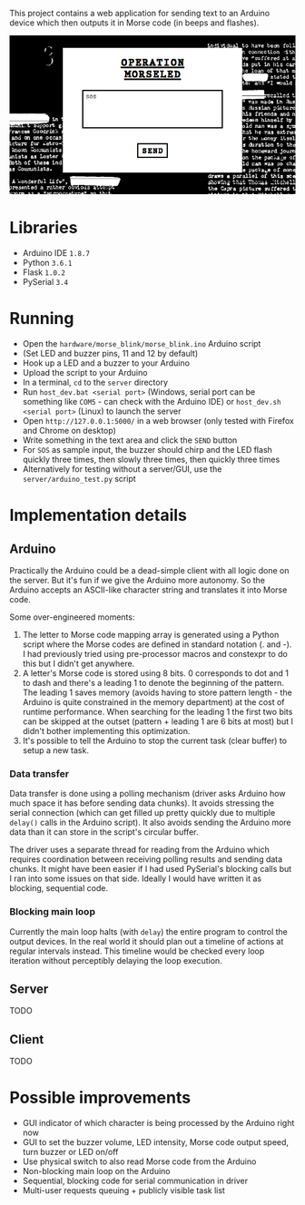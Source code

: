 This project contains a web application for sending text to an Arduino device which then outputs it in Morse code (in beeps and flashes).

![](screenshot.png)

# Libraries
* Arduino IDE `1.8.7`
* Python `3.6.1`
* Flask `1.0.2`
* PySerial `3.4`

# Running
* Open the `hardware/morse_blink/morse_blink.ino` Arduino script
* (Set LED and buzzer pins, 11 and 12 by default)
* Hook up a LED and a buzzer to your Arduino
* Upload the script to your Arduino
* In a terminal, `cd` to the `server` directory
* Run `host_dev.bat <serial port>` (Windows, serial port can be something like `COM5` - can check with the Arduino IDE) or `host_dev.sh <serial port>` (Linux) to launch the server
* Open `http://127.0.0.1:5000/` in a web browser (only tested with Firefox and Chrome on desktop)
* Write something in the text area and click the `SEND` button
* For `SOS` as sample input, the buzzer should chirp and the LED flash quickly three times, then slowly three times, then quickly three times
* Alternatively for testing without a server/GUI, use the `server/arduino_test.py` script

# Implementation details
## Arduino
Practically the Arduino could be a dead-simple client with all logic done on the server. But it's fun if we give the Arduino more autonomy. So the Arduino accepts an ASCII-like character string and translates it into Morse code.

Some over-engineered moments:
1. The letter to Morse code mapping array is generated using a Python script where the Morse codes are defined in standard notation (. and -). I had previously tried using pre-processor macros and constexpr to do this but I didn't get anywhere.
2. A letter's Morse code is stored using 8 bits. 0 corresponds to dot and 1 to dash and there's a leading 1 to denote the beginning of the pattern. The leading 1 saves memory (avoids having to store pattern length - the Arduino is quite constrained in the memory department) at the cost of runtime performance. When searching for the leading 1 the first two bits can be skipped at the outset (pattern + leading 1 are 6 bits at most) but I didn't bother implementing this optimization.
3. It's possible to tell the Arduino to stop the current task (clear buffer) to setup a new task.

### Data transfer
Data transfer is done using a polling mechanism (driver asks Arduino how much space it has before sending data chunks). It avoids stressing the serial connection (which can get filled up pretty quickly due to multiple `delay()` calls in the Arduino script). It also avoids sending the Arduino more data than it can store in the script's circular buffer.

The driver uses a separate thread for reading from the Arduino which requires coordination between receiving polling results and sending data chunks. It might have been easier if I had used PySerial's blocking calls but I ran into some issues on that side. Ideally I would have written it as blocking, sequential code.

### Blocking main loop
Currently the main loop halts (with `delay`) the entire program to control the output devices. In the real world it should plan out a timeline of actions at regular intervals instead. This timeline would be checked every loop iteration without perceptibly delaying the loop execution.

## Server
TODO

## Client
TODO

# Possible improvements
* GUI indicator of which character is being processed by the Arduino right now
* GUI to set the buzzer volume, LED intensity, Morse code output speed, turn buzzer or LED on/off
* Use physical switch to also read Morse code from the Arduino
* Non-blocking main loop on the Arduino
* Sequential, blocking code for serial communication in driver
* Multi-user requests queuing + publicly visible task list
